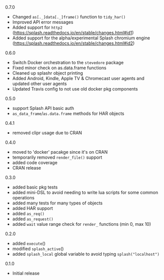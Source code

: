 0.7.0
* Changed `as[._]data[._]frame()` function to `tidy_har()`
* Improved API error messages
* Added support for `http2` (<https://splash.readthedocs.io/en/stable/changes.html#id1>)
* Added support for the alpha/experimental Splash chromium engine
  (<https://splash.readthedocs.io/en/stable/changes.html#id2>)

0.6.0

* Switch Docker orchestration to the `stevedore` package
* Fixed minor check on as.data.frame functions
* Cleaned up splashr object printing
* Added Android, Kindle, Apple TV & Chromecast user agents and updated 
  other user agents
* Updated Travis config to not use old docker pkg components

0.5.0

* support Splash API basic auth
* `as_data_frame`/`as.data.frame` methods for HAR objects

0.4.1

* removed clipr usage due to CRAN

0.4.0

* moved to 'docker' pacakge since it's on CRAN
* temporarily removed `render_file()` support
* added code coverage
* CRAN release 

0.3.0

* added basic pkg tests
* added mini-DSL to avoid needing to write lua scripts for some common operations
* added many tests for many types of objects
* added HAR support
* added `as_req()`
* added `as_request()`
* added `wait` value range check for `render_` functions (min 0, max 10)

0.2.0

* added `execute`()
* modified `splash_active`()
* added `splash_local` global variable to avoid typing `splash("localhost")`

0.1.0 

* Initial release
